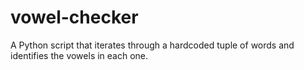 # vowel-checker
A Python script that iterates through a hardcoded tuple of words and identifies the vowels in each one.
